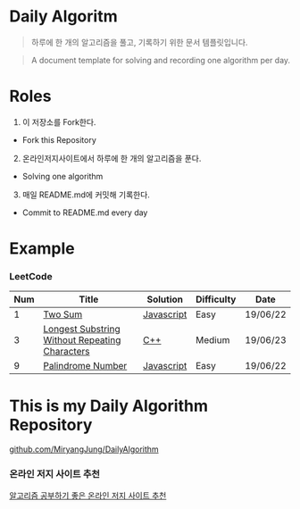 
# Daily Algoritm

> 하루에 한 개의 알고리즘을 풀고, 기록하기 위한 문서 템플릿입니다.

> A document template for solving and recording one algorithm per day.


# Roles

1. 이 저장소를 Fork한다.
  - Fork this Repository
2. 온라인저지사이트에서 하루에 한 개의 알고리즘을 푼다.
  - Solving one algorithm
3. 매일 README.md에 커밋해 기록한다.
  - Commit to README.md every day


# Example

### LeetCode

| Num | Title | Solution | Difficulty | Date |
|-----| ----- | -------- | ---------- | ---- |
| 1 | [Two Sum] | [Javascript]() | Easy | 19/06/22 |
| 3 | [Longest Substring Without Repeating Characters] | [C++]() | Medium | 19/06/23 |
| 9 | [Palindrome Number] | [Javascript]() | Easy | 19/06/22 |



# This is my Daily Algorithm Repository

[github.com/MiryangJung/DailyAlgorithm](https://github.com/MiryangJung/DailyAlgorithm)


### 온라인 저지 사이트 추천

[알고리즘 공부하기 좋은 온라인 저지 사이트 추천](https://miryang.dev/2019/03/22/online-judge/)

<!-- Link -->
[Two Sum]: https://leetcode.com/problems/two-sum/
[Longest Substring Without Repeating Characters]: https://leetcode.com/problems/longest-substring-without-repeating-characters
[Palindrome Number]: https://leetcode.com/problems/palindrome-number/
